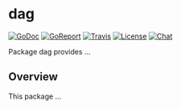 dag
====

[![GoDoc](https://img.shields.io/badge/godoc-reference-blue.svg)](https://godoc.org/github.com/pdupub/go-pdu)
[![GoReport](https://goreportcard.com/badge/github.com/pdupub/go-pdu)](https://goreportcard.com/report/github.com/pdupub/go-pdu)
[![Travis](https://travis-ci.org/pdupub/go-pdu.svg?branch=master)](https://travis-ci.org/pdupub/go-pdu)
[![License](https://img.shields.io/badge/license-GPL%20v3-blue.svg)](LICENSE)
[![Chat](https://img.shields.io/badge/gitter-Docs%20chat-4AB495.svg)](https://gitter.im/pdupub/go-pdu)

Package dag provides ...

## Overview

This package ...